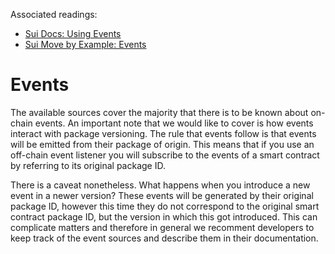 Associated readings:
- [Sui Docs: Using Events](https://docs.sui.io/guides/developer/sui-101/using-events)
- [Sui Move by Example: Events](https://examples.sui.io/basics/events.html)

# Events

The available sources cover the majority that there is to be known about on-chain events. An important note that we would like to cover is how events interact with package versioning. The rule that events follow is that events will be emitted from their package of origin. This means that if you use an off-chain event listener you will subscribe to the events of a smart contract by referring to its original package ID.

There is a caveat nonetheless. What happens when you introduce a new event in a newer version? These events will be generated by their original package ID, however this time they do not correspond to the original smart contract package ID, but the version in which this got introduced. This can complicate matters and therefore in general we recomment developers to keep track of the event sources and describe them in their documentation.